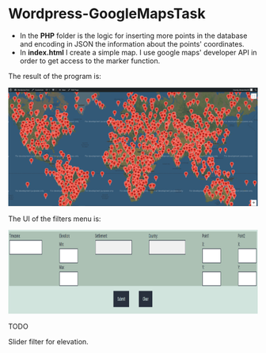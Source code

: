 # Wordpress-GoogleMapsTask

<ul>
  
  <li> In the <b>PHP</b> folder is the logic for inserting more points in the database and encoding in JSON the information about the points' coordinates.
  
  <li> In <b>index.html</b> I create a simple map. I use google maps' developer API in order to get access to the marker function.
    
</ul>

The result of the program is:

<img src="result.png"/>

The UI of the filters menu is:

<img src="filters.png" width="1000" height="170"/>

TODO

Slider filter for elevation.
